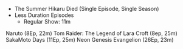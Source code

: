- The Summer Hikaru Died (Single Episode, Single Season)
- Less Duration Episodes
  - Regular Show: 11m

Naruto (8Ep, 22m)
Tom Raider: The Legend of Lara Croft (8ep, 25m)
SakaMoto Days (11Ep, 25m)
Neon Genesis Evangelion (26Ep, 23m)

